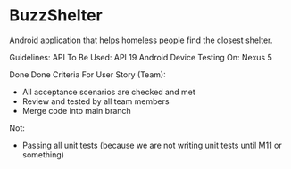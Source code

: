# BuzzShelter
Android application that helps homeless people find the closest shelter.

Guidelines:
API To Be Used: API 19
Android Device Testing On: Nexus 5

Done Done Criteria For User Story (Team):
- All acceptance scenarios are checked and met
- Review and tested by all team members
- Merge code into main branch

Not:
- Passing all unit tests (because we are not writing unit
tests until M11 or something)
